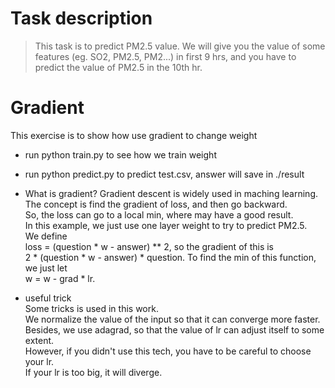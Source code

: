 # Task description
> This task is to predict PM2.5 value. We will give you the value of some features
    (eg. SO2, PM2.5, PM2...) in first 9 hrs, and you have to predict the value of 
    PM2.5 in the 10th hr.

# Gradient
This exercise is to show how use gradient to change weight
* run python train.py to see how we train weight
* run python predict.py to predict test.csv, answer will save in ./result

* What is gradient?
Gradient descent is widely used in maching learning.  
The concept is find the gradient of loss, and then go backward.  
So, the loss can go to a local min, where may have a good result.  
In this example, we just use one layer weight to try to predict PM2.5.  
We define   
    loss = (question * w - answer) ** 2, 
so the gradient of this is   
    2 * (question * w - answer) * question. 
To find the min of this function, we just let   
    w = w - grad * lr.
* useful trick   
Some tricks is used in this work.  
We normalize the value of the input so that it can converge more faster.  
Besides, we use adagrad, so that the value of lr can adjust itself to some extent.   
However, if you didn't use this tech, you have to be careful to choose your lr.   
If your lr is too big, it will diverge.  

